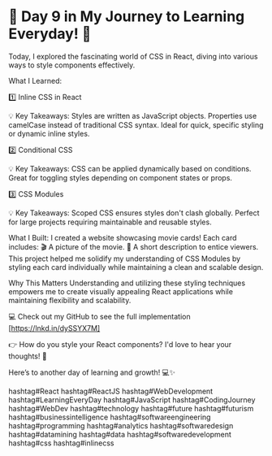 # 🚀 Day 9 in My Journey to Learning Everyday! 🚀

Today, I explored the fascinating world of CSS in React, diving into various ways to style components effectively.

What I Learned:

1️⃣ Inline CSS in React

💡 Key Takeaways:
Styles are written as JavaScript objects.
Properties use camelCase instead of traditional CSS syntax.
Ideal for quick, specific styling or dynamic inline styles.

2️⃣ Conditional CSS

💡 Key Takeaways:
CSS can be applied dynamically based on conditions.
Great for toggling styles depending on component states or props.

3️⃣ CSS Modules

💡 Key Takeaways:
Scoped CSS ensures styles don't clash globally.
Perfect for large projects requiring maintainable and reusable styles.

What I Built:
I created a website showcasing movie cards! Each card includes:
🎬 A picture of the movie.
📜 A short description to entice viewers.
This project helped me solidify my understanding of CSS Modules by styling each card individually while maintaining a clean and scalable design.

Why This Matters
Understanding and utilizing these styling techniques empowers me to create visually appealing React applications while maintaining flexibility and scalability.

💻 Check out my GitHub to see the full implementation [https://lnkd.in/dySSYX7M]

👉 How do you style your React components? I'd love to hear your thoughts! 🚀

Here’s to another day of learning and growth! 💻✨

hashtag#React hashtag#ReactJS hashtag#WebDevelopment hashtag#LearningEveryDay hashtag#JavaScript hashtag#CodingJourney hashtag#WebDev hashtag#technology hashtag#future hashtag#futurism hashtag#businessintelligence hashtag#softwareengineering hashtag#programming hashtag#analytics hashtag#softwaredesign hashtag#datamining hashtag#data hashtag#softwaredevelopment hashtag#css hashtag#inlinecss
